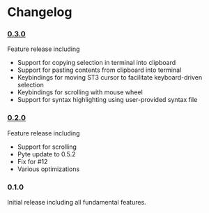 # Changelog

### [0.3.0](https://github.com/Wramberg/TerminalView/compare/v0.2.0...v0.3.0)
Feature release including

* Support for copying selection in terminal into clipboard
* Support for pasting contents from clipboard into terminal
* Keybindings for moving ST3 cursor to facilitate keyboard-driven selection
* Keybindings for scrolling with mouse wheel
* Support for syntax highlighting using user-provided syntax file

### [0.2.0](https://github.com/Wramberg/TerminalView/compare/v0.1.0...v0.2.0)
Feature release including

* Support for scrolling
* Pyte update to 0.5.2
* Fix for #12
* Various optimizations

### 0.1.0
Initial release including all fundamental features.

